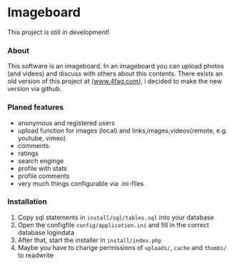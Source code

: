 # Imageboard
This project is still in development!

### About
This software is an imageboard. In an imageboard you can upload photos (and videos) and 
discuss with others about this contents.
There exists an old version of this project at (www.4fag.com), i decided to make the new
version via github.

### Planed features
* anonymous and registered users
* upload function for images (local) and links,images,videos(remote, e.g. youtube, vimeo)
* comments
* ratings
* search enginge
* profile with stats
* profile comments
* very much things configurable via .ini-files

### Installation
1. Copy sql statements in `install/sql/tables.sql` into your database
2. Open the configfile `config/application.ini` and fill in the correct database logindata
3. After that, start the installer in `install/index.php`
4. Maybe you have to change permissions of `uploads/`, `cache` and `thumbs/` to readwrite